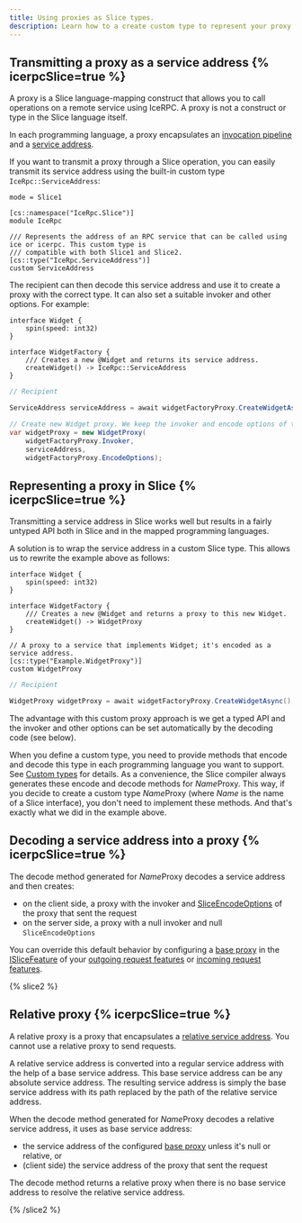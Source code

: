 ```yaml
---
title: Using proxies as Slice types.
description: Learn how to a create custom type to represent your proxy in Slice.
---
```


## Transmitting a proxy as a service address {% icerpcSlice=true %}

A proxy is a Slice language-mapping construct that allows you to call operations on a remote service using IceRPC. A
proxy is not a construct or type in the Slice language itself.

In each programming language, a proxy encapsulates an [invocation pipeline] and a [service address].

If you want to transmit a proxy through a Slice operation, you can easily transmit its service address using the
built-in custom type `IceRpc::ServiceAddress`:

```slice
mode = Slice1

[cs::namespace("IceRpc.Slice")]
module IceRpc

/// Represents the address of an RPC service that can be called using ice or icerpc. This custom type is
/// compatible with both Slice1 and Slice2.
[cs::type("IceRpc.ServiceAddress")]
custom ServiceAddress
```

The recipient can then decode this service address and use it to create a proxy with the correct type. It can also set
a suitable invoker and other options. For example:

```slice
interface Widget {
    spin(speed: int32)
}

interface WidgetFactory {
    /// Creates a new @Widget and returns its service address.
    createWidget() -> IceRpc::ServiceAddress
}
```

```csharp
// Recipient

ServiceAddress serviceAddress = await widgetFactoryProxy.CreateWidgetAsync();

// Create new Widget proxy. We keep the invoker and encode options of the factory proxy.
var widgetProxy = new WidgetProxy(
    widgetFactoryProxy.Invoker,
    serviceAddress,
    widgetFactoryProxy.EncodeOptions);
```

## Representing a proxy in Slice {% icerpcSlice=true %}

Transmitting a service address in Slice works well but results in a fairly untyped API both in Slice and in the mapped
programming languages.

A solution is to wrap the service address in a custom Slice type. This allows us to rewrite the example above as
follows:

```slice
interface Widget {
    spin(speed: int32)
}

interface WidgetFactory {
    /// Creates a new @Widget and returns a proxy to this new Widget.
    createWidget() -> WidgetProxy
}

// A proxy to a service that implements Widget; it's encoded as a service address.
[cs::type("Example.WidgetProxy")]
custom WidgetProxy
```

```csharp
// Recipient

WidgetProxy widgetProxy = await widgetFactoryProxy.CreateWidgetAsync();
```

The advantage with this custom proxy approach is we get a typed API and the invoker and other options can be set
automatically by the decoding code (see below).

When you define a custom type, you need to provide methods that encode and decode this type in each programming language
you want to support. See [Custom types] for details. As a convenience, the Slice compiler always generates these encode
and decode methods for *Name*Proxy. This way, if you decide to create a custom type *Name*Proxy (where *Name* is the
name of a Slice interface), you don't need to implement these methods. And that's exactly what we did in the example
above.

## Decoding a service address into a proxy {% icerpcSlice=true %}

The decode method generated for *Name*Proxy decodes a service address and then creates:

- on the client side, a proxy with the invoker and [SliceEncodeOptions] of the proxy that sent the request
- on the server side, a proxy with a null invoker and null `SliceEncodeOptions`

You can override this default behavior by configuring a [base proxy] in the [ISliceFeature] of your
[outgoing request features] or [incoming request features].

{% slice2 %}

## Relative proxy {% icerpcSlice=true %}

A relative proxy is a proxy that encapsulates a [relative service address]. You cannot use a relative proxy to send requests.

A relative service address is converted into a regular service address with the help of a base service address. This
base service address can be any absolute service address. The resulting service address is simply the base service
address with its path replaced by the path of the relative service address.

When the decode method generated for *Name*Proxy decodes a relative service address, it uses as base service address:

- the service address of the configured [base proxy] unless it's null or relative, or
- (client side) the service address of the proxy that sent the request

The decode method returns a relative proxy when there is no base service address to resolve the relative service
address.

{% /slice2 %}

[base proxy]: csharp:IceRpc.Slice.ISliceFeature.BaseProxy
[Custom types]: custom-types
[incoming request features]: /icerpc/dispatch/incoming-request#request-features
[invocation pipeline]: /icerpc/invocation/invocation-pipeline
[ISliceFeature]: csharp:IceRpc.Slice.ISliceFeature
[relative service address]: /icerpc/invocation/service-address#relative-service-address
[service address]: /icerpc/invocation/service-address
[outgoing request features]: /icerpc/dispatch/outgoing-request#request-features
[SliceEncodeOptions]: csharp:IceRpc.Slice.SliceEncodeOptions
